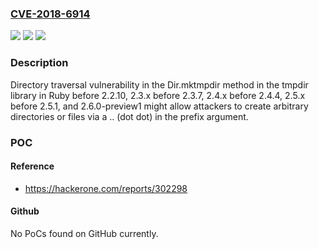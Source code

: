 ### [CVE-2018-6914](https://cve.mitre.org/cgi-bin/cvename.cgi?name=CVE-2018-6914)
![](https://img.shields.io/static/v1?label=Product&message=n%2Fa&color=blue)
![](https://img.shields.io/static/v1?label=Version&message=n%2Fa&color=blue)
![](https://img.shields.io/static/v1?label=Vulnerability&message=n%2Fa&color=brighgreen)

### Description

Directory traversal vulnerability in the Dir.mktmpdir method in the tmpdir library in Ruby before 2.2.10, 2.3.x before 2.3.7, 2.4.x before 2.4.4, 2.5.x before 2.5.1, and 2.6.0-preview1 might allow attackers to create arbitrary directories or files via a .. (dot dot) in the prefix argument.

### POC

#### Reference
- https://hackerone.com/reports/302298

#### Github
No PoCs found on GitHub currently.

